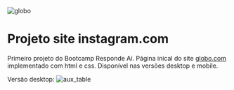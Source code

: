 ![globo](https://i.imgur.com/gjbBK6L.png)

# Projeto site instagram.com

Primeiro projeto do Bootcamp Responde Aí. Página inical do site [globo.com](https://www.globo.com/) implementado com html e css. Disponível nas versões desktop e mobile.

Versão desktop:
![aux_table](https://i.imgur.com/1z9No0F.png)

